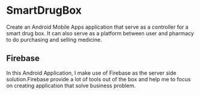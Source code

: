 # SmartDrugBox
Create an Android Mobile Apps application that serve as a controller for a smart drug box. 
It can also serve as a platform between user and pharmacy to do purchasing and selling medicine.

<h2>Firebase</h2>
In this Android Application, I make use of Firebase as the server side solution.Firebase provide a lot of tools out of the box
and help me to focus on creating application that solve business problem.
